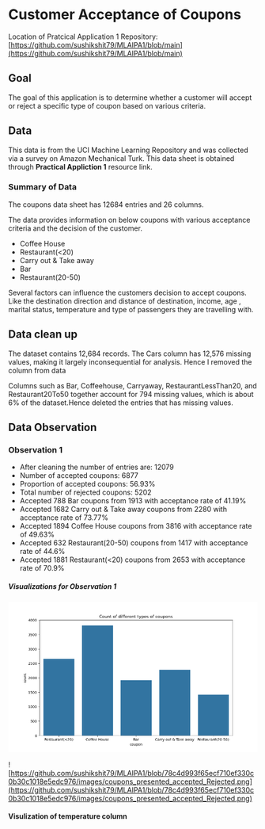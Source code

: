 # Customer Acceptance of Coupons

Location of Pratcical Application 1 Repository: [https://github.com/sushikshit79/MLAIPA1/blob/main](https://github.com/sushikshit79/MLAIPA1/blob/main)

## Goal
The goal of this application is to determine whether a customer will accept or reject a specific type of coupon based on various criteria.

## Data
This data is from the UCI Machine Learning Repository and was collected via a survey on Amazon Mechanical Turk. This data sheet is obtained through **Practical Appliction 1** resource link.

### Summary of Data
The coupons data sheet has 12684 entries and 26 columns.

The data provides information on below coupons with various acceptance criteria and the decision of the customer. 
- Coffee House
- Restaurant(<20)
- Carry out & Take away
- Bar                   
- Restaurant(20-50)

Several factors can influence the customers decision to accept coupons. Like the destination direction and distance of destination, income, age , marital status, temperature and type of passengers they are travelling with.

## Data clean up
The dataset contains 12,684 records. The Cars column has 12,576 missing values, making it largely inconsequential for analysis. Hence I removed the column from data

Columns such as Bar, Coffeehouse, Carryaway, RestaurantLessThan20, and Restaurant20To50 together account for 794 missing values, which is about 6% of the dataset.Hence deleted the entries that has missing values.

## Data Observation

### Observation 1

 - After cleaning the number of entries are: 12079
 - Number of accepted coupons: 6877
 - Proportion of accepted coupons: 56.93%
 - Total number of rejected coupons: 5202
 - Accepted 788 Bar coupons from 1913 with acceptance rate of 41.19%
 - Accepted 1682 Carry out & Take away coupons from 2280 with acceptance rate of 73.77%
 - Accepted 1894 Coffee House coupons from 3816 with acceptance rate of 49.63%
 - Accepted 632 Restaurant(20-50) coupons from 1417 with acceptance rate of 44.6%
 - Accepted 1881 Restaurant(<20) coupons from 2653 with acceptance rate of 70.9%

##### Visualizations for Observation 1
![Coupon counts for different coupons](https://github.com/sushikshit79/MLAIPA1/blob/e10a92badddefdd89009e1cb0007c749d50c4772/images/couponcount.png)


![https://github.com/sushikshit79/MLAIPA1/blob/78c4d993f65ecf710ef330c0b30c1018e5edc976/images/coupons_presented_accepted_Rejected.png](https://github.com/sushikshit79/MLAIPA1/blob/78c4d993f65ecf710ef330c0b30c1018e5edc976/images/coupons_presented_accepted_Rejected.png)

#### Visulization of temperature column


 
